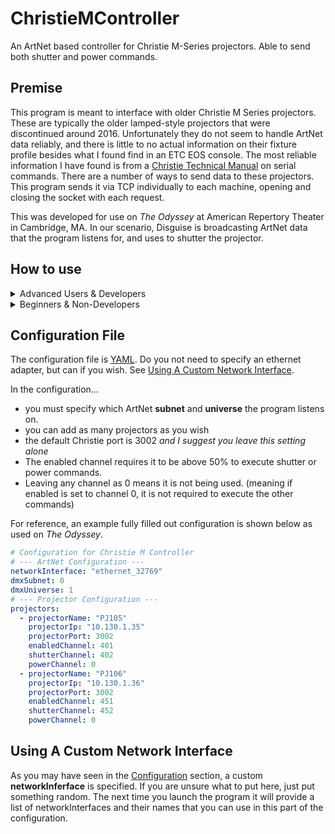 # ChristieMController
An ArtNet based controller for Christie M-Series projectors. Able to send both shutter and power commands.


## Premise
This program is meant to interface with older Christie M Series projectors. These are typically the older lamped-style projectors that were discontinued around 2016. Unfortunately they do not seem to handle ArtNet data reliably, and there is little to no actual information on their fixture profile besides what I found find in an ETC EOS console. The most reliable information I have found is from a [Christie Technical Manual](https://www.christiedigital.com/globalassets/resources/public/020-100224-11-christie-lit-tech-ref-m-series-serial-commands.pdf) on serial commands. There are a number of ways to send data to these projectors. This program sends it via TCP individually to each machine, opening and closing the socket with each request.

This was developed for use on *The Odyssey* at American Repertory Theater in Cambridge, MA. In our scenario, Disguise is broadcasting ArtNet data that the program listens for, and uses to shutter the projector.


## How to use

<details>
<summary>Advanced Users & Developers</summary>
  
  Launch the jarfile as you would any other from a command line. The first time you run it, it will generate a folder next to it where it keeps logs & has a **properties.yml** you can edit to configure your projectors. For more on that, see the [Configuration File](#configuration-file) section.
</details>

<details>
<summary>Beginners & Non-Developers</summary>

  Install the [Java JDK](https://learn.microsoft.com/en-us/java/openjdk/download) for your system. Open Command Prompt (or Terminal on MacOS) and type the following command:
  ```bash
  java -jar C:\path\to\ChristieMController-1.0.2.jar
  ```
  The first time it will generate a folder next to it where it keeps logs & has a **properties.yml** you can edit to configure your projectors. For more on that, see the       [Configuration File](## Configuration File) section.
</details>


## Configuration File
The configuration file is [YAML](https://en.wikipedia.org/wiki/YAML). Do you not need to specify an ethernet adapter, but can if you wish. See [Using A Custom Network Interface](#using-a-custom-network-interface).

In the configuration... 
- you must specify which ArtNet **subnet** and **universe** the program listens on.
- you can add as many projectors as you wish
- the default Christie port is 3002 *and I suggest you leave this setting alone*
- The enabled channel requires it to be above 50% to execute shutter or power commands.
- Leaving any channel as 0 means it is not being used. (meaning if enabled is set to channel 0, it is not required to execute the other commands)

For reference, an example fully filled out configuration is shown below as used on *The Odyssey*.

```yaml
# Configuration for Christie M Controller
# --- ArtNet Configuration ---
networkInterface: "ethernet_32769"
dmxSubnet: 0
dmxUniverse: 1
# --- Projector Configuration ---
projectors:
  - projectorName: "PJ105"
    projectorIp: "10.130.1.35"
    projectorPort: 3002
    enabledChannel: 401
    shutterChannel: 402
    powerChannel: 0
  - projectorName: "PJ106"
    projectorIp: "10.130.1.36"
    projectorPort: 3002
    enabledChannel: 451
    shutterChannel: 452
    powerChannel: 0
```


## Using A Custom Network Interface

As you may have seen in the [Configuration](#configuration-file) section, a custom **networkInferface** is specified. If you are unsure what to put here, just put something random. The next time you launch the program it will provide a list of networkInterfaces and their names that you can use in this part of the configuration.


